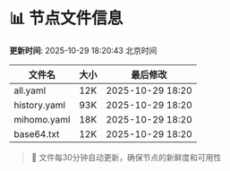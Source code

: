 # 📊 节点文件信息

**更新时间**: 2025-10-29 18:20:43 北京时间

| 文件名 | 大小 | 最后修改 |
|--------|------|----------|
| all.yaml | 12K | 2025-10-29 18:20 |
| history.yaml | 93K | 2025-10-29 18:20 |
| mihomo.yaml | 18K | 2025-10-29 18:20 |
| base64.txt | 12K | 2025-10-29 18:20 |

> 🔄 文件每30分钟自动更新，确保节点的新鲜度和可用性
